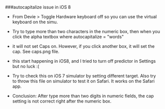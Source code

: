 ###autocapitalize issue in iOS 8


- From Devie > Toggle Hardware keyboard off so you can use the virtual keyboard on the simu.

- Try to type more than two characters in the numeric box, then when you click the alpha textbox where autocapitalize = "words"

- it will not set Caps on. However, if you click another box, it will set the cap. See caps.png file.

- this start happening in iOS8, and I tried to turn off predictor in Settings but no luck :(

- Try to check this on iOS 7 simulator by setting different target. Also try to throw this file on simulator to test it on Safari. It works on the Safari app.

- Conclusion: After type more than two digits in numeric fields, the cap setting is not correct right after the numeric box.
